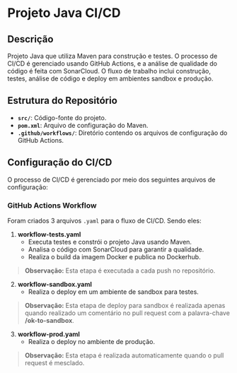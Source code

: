 # Projeto Java CI/CD

## Descrição

Projeto Java que utiliza Maven para construção e testes. O processo de CI/CD é gerenciado usando GitHub Actions, e a análise de qualidade do código é feita com SonarCloud. O fluxo de trabalho inclui construção, testes, análise de código e deploy em ambientes sandbox e produção.

## Estrutura do Repositório

- **`src/`**: Código-fonte do projeto.
- **`pom.xml`**: Arquivo de configuração do Maven.
- **`.github/workflows/`**: Diretório contendo os arquivos de configuração do GitHub Actions.

## Configuração do CI/CD

O processo de CI/CD é gerenciado por meio dos seguintes arquivos de configuração:

### GitHub Actions Workflow

Foram criados 3 arquivos `.yaml` para o fluxo de CI/CD. Sendo eles:

1. **workflow-tests.yaml**
    - Executa testes e constrói o projeto Java usando Maven.
    - Analisa o código com SonarCloud para garantir a qualidade.
    - Realiza o build da imagem Docker e publica no Dockerhub.
> **Observação:** Esta etapa é executada a cada push no repositório. 

2. **workflow-sandbox.yaml**
    - Realiza o deploy em um ambiente de sandbox para testes.
> **Observação:** Esta etapa de deploy para sandbox é realizada apenas quando realizado um comentário no pull request com a palavra-chave **/ok-to-sandbox**.

3. **workflow-prod.yaml**
   - Realiza o deploy no ambiente de produção.
> **Observação:** Esta etapa é realizada automaticamente quando o pull request é mesclado.
